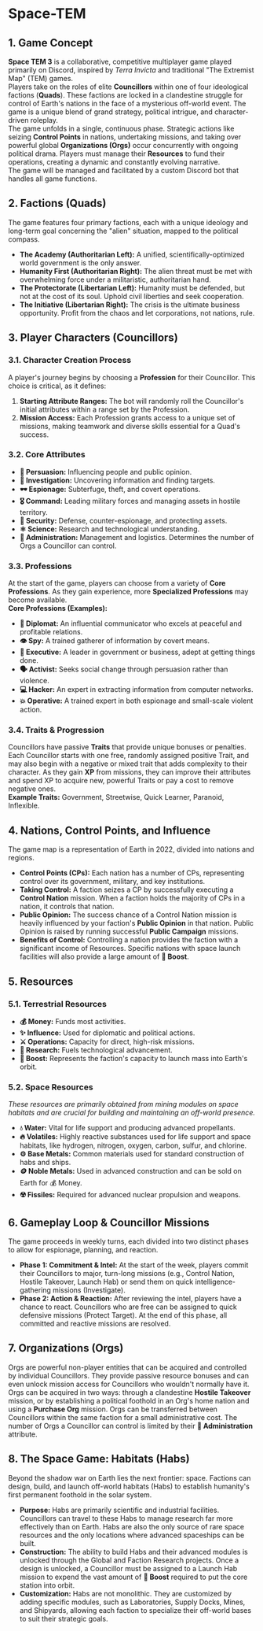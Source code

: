 # Space-TEM

## **1\. Game Concept**

**Space TEM 3** is a collaborative, competitive multiplayer game played primarily on Discord, inspired by *Terra Invicta* and traditional "The Extremist Map" (TEM) games.  
Players take on the roles of elite **Councillors** within one of four ideological factions (**Quads**). These factions are locked in a clandestine struggle for control of Earth's nations in the face of a mysterious off-world event. The game is a unique blend of grand strategy, political intrigue, and character-driven roleplay.  
The game unfolds in a single, continuous phase. Strategic actions like seizing **Control Points** in nations, undertaking missions, and taking over powerful global **Organizations (Orgs)** occur concurrently with ongoing political drama. Players must manage their **Resources** to fund their operations, creating a dynamic and constantly evolving narrative.  
The game will be managed and facilitated by a custom Discord bot that handles all game functions.

## **2\. Factions (Quads)**

The game features four primary factions, each with a unique ideology and long-term goal concerning the "alien" situation, mapped to the political compass.

* **The Academy (Authoritarian Left):** A unified, scientifically-optimized world government is the only answer.  
* **Humanity First (Authoritarian Right):** The alien threat must be met with overwhelming force under a militaristic, authoritarian hand.  
* **The Protectorate (Libertarian Left):** Humanity must be defended, but not at the cost of its soul. Uphold civil liberties and seek cooperation.  
* **The Initiative (Libertarian Right):** The crisis is the ultimate business opportunity. Profit from the chaos and let corporations, not nations, rule.

## **3\. Player Characters (Councillors)**

### **3.1. Character Creation Process**

A player's journey begins by choosing a **Profession** for their Councillor. This choice is critical, as it defines:

1. **Starting Attribute Ranges:** The bot will randomly roll the Councillor's initial attributes within a range set by the Profession.  
2. **Mission Access:** Each Profession grants access to a unique set of missions, making teamwork and diverse skills essential for a Quad's success.

### **3.2. Core Attributes**

* **📢 Persuasion:** Influencing people and public opinion.  
* **🔎 Investigation:** Uncovering information and finding targets.  
* **🕶️ Espionage:** Subterfuge, theft, and covert operations.  
* **🎖️ Command:** Leading military forces and managing assets in hostile territory.  
* **🔐 Security:** Defense, counter-espionage, and protecting assets.  
* **⚛️ Science:** Research and technological understanding.  
* **🏢 Administration:** Management and logistics. Determines the number of Orgs a Councillor can control.

### **3.3. Professions**

At the start of the game, players can choose from a variety of **Core Professions**. As they gain experience, more **Specialized Professions** may become available.  
**Core Professions (Examples):**

* **🤝 Diplomat:** An influential communicator who excels at peaceful and profitable relations.  
* **👁 Spy:** A trained gatherer of information by covert means.  
* **👔 Executive:** A leader in government or business, adept at getting things done.  
* **🗣 Activist:** Seeks social change through persuasion rather than violence.  
* **💻 Hacker:** An expert in extracting information from computer networks.  
* **💥 Operative:** A trained expert in both espionage and small-scale violent action.

### **3.4. Traits & Progression**

Councillors have passive **Traits** that provide unique bonuses or penalties. Each Councillor starts with one free, randomly assigned positive Trait, and may also begin with a negative or mixed trait that adds complexity to their character. As they gain **XP** from missions, they can improve their attributes and spend XP to acquire new, powerful Traits or pay a cost to remove negative ones.  
**Example Traits:** Government, Streetwise, Quick Learner, Paranoid, Inflexible.

## **4\. Nations, Control Points, and Influence**

The game map is a representation of Earth in 2022, divided into nations and regions.

* **Control Points (CPs):** Each nation has a number of CPs, representing control over its government, military, and key institutions.  
* **Taking Control:** A faction seizes a CP by successfully executing a **Control Nation** mission. When a faction holds the majority of CPs in a nation, it controls that nation.  
* **Public Opinion:** The success chance of a Control Nation mission is heavily influenced by your faction's **Public Opinion** in that nation. Public Opinion is raised by running successful **Public Campaign** missions.  
* **Benefits of Control:** Controlling a nation provides the faction with a significant income of Resources. Specific nations with space launch facilities will also provide a large amount of **🚀 Boost**.

## **5\. Resources**

### **5.1. Terrestrial Resources**

* **💰 Money:** Funds most activities.  
* **✨ Influence:** Used for diplomatic and political actions.  
* **⚔️ Operations:** Capacity for direct, high-risk missions.  
* **🔬 Research:** Fuels technological advancement.  
* **🚀 Boost:** Represents the faction's capacity to launch mass into Earth's orbit.

### **5.2. Space Resources**

*These resources are primarily obtained from mining modules on space habitats and are crucial for building and maintaining an off-world presence.*

* **💧 Water:** Vital for life support and producing advanced propellants.  
* **🔥 Volatiles:** Highly reactive substances used for life support and space habitats, like hydrogen, nitrogen, oxygen, carbon, sulfur, and chlorine.  
* **⚙️ Base Metals:** Common materials used for standard construction of habs and ships.  
* **🪙 Noble Metals:** Used in advanced construction and can be sold on Earth for 💰 Money.  
* **☢️ Fissiles:** Required for advanced nuclear propulsion and weapons.

## **6\. Gameplay Loop & Councillor Missions**

The game proceeds in weekly turns, each divided into two distinct phases to allow for espionage, planning, and reaction.

* **Phase 1: Commitment & Intel:** At the start of the week, players commit their Councillors to major, turn-long missions (e.g., Control Nation, Hostile Takeover, Launch Hab) or send them on quick intelligence-gathering missions (Investigate).  
* **Phase 2: Action & Reaction:** After reviewing the intel, players have a chance to react. Councillors who are free can be assigned to quick defensive missions (Protect Target). At the end of this phase, all committed and reactive missions are resolved.

## **7\. Organizations (Orgs)**

Orgs are powerful non-player entities that can be acquired and controlled by individual Councillors. They provide passive resource bonuses and can even unlock mission access for Councillors who wouldn't normally have it. Orgs can be acquired in two ways: through a clandestine **Hostile Takeover** mission, or by establishing a political foothold in an Org's home nation and using a **Purchase Org** mission. Orgs can be transferred between Councillors within the same faction for a small administrative cost. The number of Orgs a Councillor can control is limited by their **🏢 Administration** attribute.

## **8\. The Space Game: Habitats (Habs)**

Beyond the shadow war on Earth lies the next frontier: space. Factions can design, build, and launch off-world habitats (Habs) to establish humanity's first permanent foothold in the solar system.

* **Purpose:** Habs are primarily scientific and industrial facilities. Councillors can travel to these Habs to manage research far more effectively than on Earth. Habs are also the only source of rare space resources and the only locations where advanced spaceships can be built.  
* **Construction:** The ability to build Habs and their advanced modules is unlocked through the Global and Faction Research projects. Once a design is unlocked, a Councillor must be assigned to a Launch Hab mission to expend the vast amount of **🚀 Boost** required to put the core station into orbit.  
* **Customization:** Habs are not monolithic. They are customized by adding specific modules, such as Laboratories, Supply Docks, Mines, and Shipyards, allowing each faction to specialize their off-world bases to suit their strategic goals.
